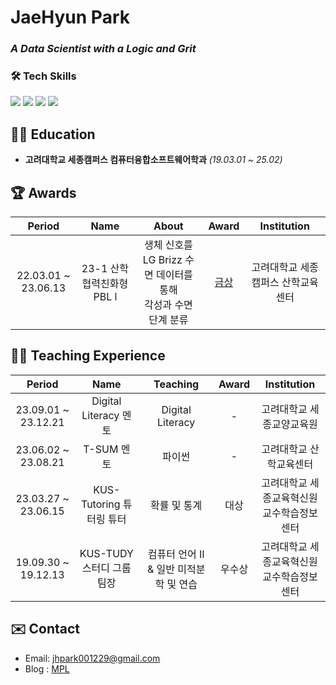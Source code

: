 # JaeHyun Park 

### *A Data Scientist with a Logic and Grit*



<h3> 🛠 Tech Skills</h3>
<div>
<img src="https://img.shields.io/badge/python-3776AB?style=for-the-badge&logo=python&logoColor=white">  
<img src="https://img.shields.io/badge/r-276DC3?style=for-the-badge&logo=r&logoColor=white">   
  
<img src="https://img.shields.io/badge/mysql-4479A1?style=for-the-badge&logo=mysql&logoColor=white"> 
<img src="https://img.shields.io/badge/oracle-F80000?style=for-the-badge&logo=oracle&logoColor=white"> 
</div>


## 🧑‍🎓 Education
- **고려대학교 세종캠퍼스 컴퓨터융합소프트웨어학과** *(19.03.01 ~ 25.02)*

## 🏆 Awards
| Period | Name | About | Award | Institution |
|:---:|:---:|:---:|:---:|:---:|
| 22.03.01 ~ 23.06.13 | 23-1 산학협력친화형 PBL l | 생체 신호를 LG Brizz 수면 데이터를 통해 </br> 각성과 수면 단계 분류  | [금상](https://ioec.korea.ac.kr/) | 고려대학교 세종캠퍼스 산학교육센터 |


## 🧑‍🏫 Teaching Experience
| Period | Name | Teaching | Award | Institution |
|:---:|:---:|:---:|:---:|:---:|
| 23.09.01 ~ 23.12.21 | Digital Literacy 멘토 | Digital Literacy | - | 고려대학교 세종교양교육원 |
| 23.06.02 ~ 23.08.21 | T-SUM 멘토 | 파이썬 | - | 고려대학교 산학교육센터 |
| 23.03.27 ~ 23.06.15 | KUS-Tutoring 튜터링 튜터| 확률 및 통계 | 대상 | 고려대학교 세종교육혁신원 </br> 교수학습정보센터 |
| 19.09.30 ~ 19.12.13 | KUS-TUDY 스터디 그룹 팀장| 컴퓨터 언어 II & 일반 미적분학 및 연습 | 우수상 | 고려대학교 세종교육혁신원 </br> 교수학습정보센터 |


## ✉️ Contact
- Email: jhpark001229@gmail.com
- Blog : [MPL](https://blog.naver.com/jhpark0012)
